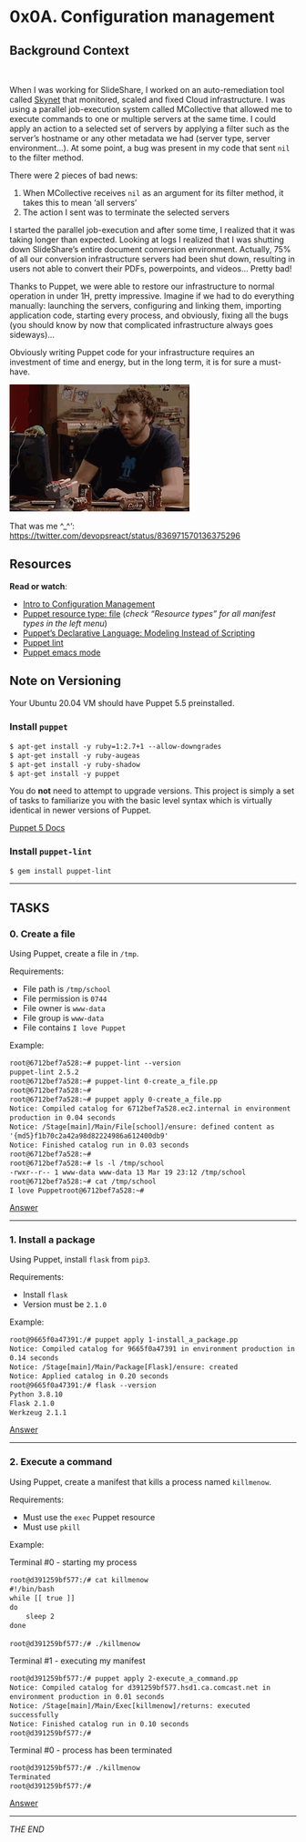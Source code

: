 # 0x0A. Configuration management

<h2>Background Context</h2>

<p><a href="https://youtu.be/ogYLFyp68cI" target="_blank"><img src="" alt="" loading='lazy' style="" /></a></p>

<p>When I was working for SlideShare, I worked on an auto-remediation tool called <a href="https://engineering.linkedin.com/slideshare/skynet-project-_-monitor-scale-and-auto-heal-system-cloud" title="Skynet" target="_blank">Skynet</a> that monitored, scaled and fixed Cloud infrastructure. I was using a parallel job-execution system called MCollective that allowed me to execute commands to one or multiple servers at the same time. I could apply an action to a selected set of servers by applying a filter such as the server&rsquo;s hostname or any other metadata we had (server type, server environment&hellip;). At some point, a bug was present in my code that sent <code>nil</code> to the filter method. </p>

<p>There were 2 pieces of bad news:</p>

<ol>
<li>When MCollective receives <code>nil</code> as an argument for its filter method, it takes this to mean &lsquo;all servers&rsquo;</li>
<li>The action I sent was to terminate the selected servers</li>
</ol>

<p>I started the parallel job-execution and after some time, I realized that it was taking longer than expected. Looking at logs I realized that I was shutting down SlideShare&rsquo;s entire document conversion environment. Actually, 75% of all our conversion infrastructure servers had been shut down, resulting in users not able to convert their PDFs, powerpoints, and videos&hellip; Pretty bad!</p>

<p>Thanks to Puppet, we were able to restore our infrastructure to normal operation in under 1H, pretty impressive. Imagine if we had to do everything manually: launching the servers, configuring and linking them, importing application code, starting every process, and obviously, fixing all the bugs (you should know by now that complicated infrastructure always goes sideways)&hellip;</p>

<p>Obviously writing Puppet code for your infrastructure requires an investment of time and energy, but in the long term, it is for sure a must-have.</p>

<p><img src="./4i8il3B.gif" alt="" loading='lazy' style="" /></p>

<p>That was me ^_^&lsquo;: <a href="/rltoken/jIyF-Oa80s40ssG21cyNAg" title="https://twitter.com/devopsreact/status/836971570136375296" target="_blank">https://twitter.com/devopsreact/status/836971570136375296</a></p>

<h2>Resources</h2>

<p><strong>Read or watch</strong>:</p>

<ul>
<li><a href="https://www.digitalocean.com/community/tutorials/an-introduction-to-configuration-management" title="Intro to Configuration Management" target="_blank">Intro to Configuration Management</a> </li>
<li><a href="https://puppet.com/docs/puppet/5.5/types/file.html" title="Puppet resource type: file" target="_blank">Puppet resource type: file</a> (<em>check &ldquo;Resource types&rdquo; for all manifest types in the left menu</em>)</li>
<li><a href="https://puppet.com/blog/puppets-declarative-language-modeling-instead-of-scripting/" title="Puppet&#39;s Declarative Language: Modeling Instead of Scripting" target="_blank">Puppet&rsquo;s Declarative Language: Modeling Instead of Scripting</a></li>
<li><a href="http://puppet-lint.com/" title="Puppet lint" target="_blank">Puppet lint</a> </li>
<li><a href="https://github.com/voxpupuli/puppet-mode" title="Puppet emacs mode" target="_blank">Puppet emacs mode</a> </li>
</ul>


<h2>Note on Versioning</h2>

<p>Your Ubuntu 20.04 VM should have Puppet 5.5 preinstalled. </p>

<h3>Install <code>puppet</code></h3>

<pre><code>$ apt-get install -y ruby=1:2.7+1 --allow-downgrades
$ apt-get install -y ruby-augeas
$ apt-get install -y ruby-shadow
$ apt-get install -y puppet
</code></pre>

<p>You do <strong>not</strong> need to attempt to upgrade versions. This project is simply a set of tasks to familiarize you with the basic level syntax which is virtually identical in newer versions of Puppet. </p>

<p><a href="https://puppet.com/docs/puppet/5.5/puppet_index.html" title="Puppet 5 Docs" target="_blank">Puppet 5 Docs</a></p>

<h3>Install <code>puppet-lint</code></h3>

<pre><code>$ gem install puppet-lint
</code></pre>

  </div>
</div>

---


## TASKS

### 0. Create a file
    
<p>Using Puppet, create a file in <code>/tmp</code>.</p>

<p>Requirements:</p>

<ul>
<li>File path is <code>/tmp/school</code></li>
<li>File permission is <code>0744</code></li>
<li>File owner is <code>www-data</code></li>
<li>File group is <code>www-data</code></li>
<li>File contains <code>I love Puppet</code></li>
</ul>

<p>Example:</p>

<pre><code>root@6712bef7a528:~# puppet-lint --version
puppet-lint 2.5.2
root@6712bef7a528:~# puppet-lint 0-create_a_file.pp
root@6712bef7a528:~# 
root@6712bef7a528:~# puppet apply 0-create_a_file.pp
Notice: Compiled catalog for 6712bef7a528.ec2.internal in environment production in 0.04 seconds
Notice: /Stage[main]/Main/File[school]/ensure: defined content as &#39;{md5}f1b70c2a42a98d82224986a612400db9&#39;
Notice: Finished catalog run in 0.03 seconds
root@6712bef7a528:~#
root@6712bef7a528:~# ls -l /tmp/school
-rwxr--r-- 1 www-data www-data 13 Mar 19 23:12 /tmp/school
root@6712bef7a528:~# cat /tmp/school
I love Puppetroot@6712bef7a528:~#
</code></pre>

</div>

[Answer](./0-create_a_file.pp)

---

### 1. Install a package
    
<p>Using Puppet, install <code>flask</code> from <code>pip3</code>.</p>

<p>Requirements:</p>

<ul>
<li>Install <code>flask</code></li>
<li>Version must be <code>2.1.0</code></li>
</ul>

<p>Example:</p>

<pre><code>root@9665f0a47391:/# puppet apply 1-install_a_package.pp
Notice: Compiled catalog for 9665f0a47391 in environment production in 0.14 seconds
Notice: /Stage[main]/Main/Package[Flask]/ensure: created
Notice: Applied catalog in 0.20 seconds
root@9665f0a47391:/# flask --version
Python 3.8.10
Flask 2.1.0
Werkzeug 2.1.1
</code></pre>

  </div>

[Answer](./1-install_a_package.pp)

---

### 2. Execute a command
    
   
<p>Using Puppet, create a manifest that kills a process named <code>killmenow</code>.</p>

<p>Requirements:</p>

<ul>
<li>Must use the <code>exec</code> Puppet resource</li>
<li>Must use <code>pkill</code> </li>
</ul>

<p>Example:</p>

<p>Terminal #0 - starting my process</p>

<pre><code>root@d391259bf577:/# cat killmenow
#!/bin/bash
while [[ true ]]
do
    sleep 2
done

root@d391259bf577:/# ./killmenow
</code></pre>

<p>Terminal #1 - executing my manifest </p>

<pre><code>root@d391259bf577:/# puppet apply 2-execute_a_command.pp
Notice: Compiled catalog for d391259bf577.hsd1.ca.comcast.net in environment production in 0.01 seconds
Notice: /Stage[main]/Main/Exec[killmenow]/returns: executed successfully
Notice: Finished catalog run in 0.10 seconds
root@d391259bf577:/# 
</code></pre>

<p>Terminal #0 - process has been terminated</p>

<pre><code>root@d391259bf577:/# ./killmenow
Terminated
root@d391259bf577:/#
</code></pre>

  </div>

[Answer](./2-execute_a_command.pp)

---

<em>THE END</em>


